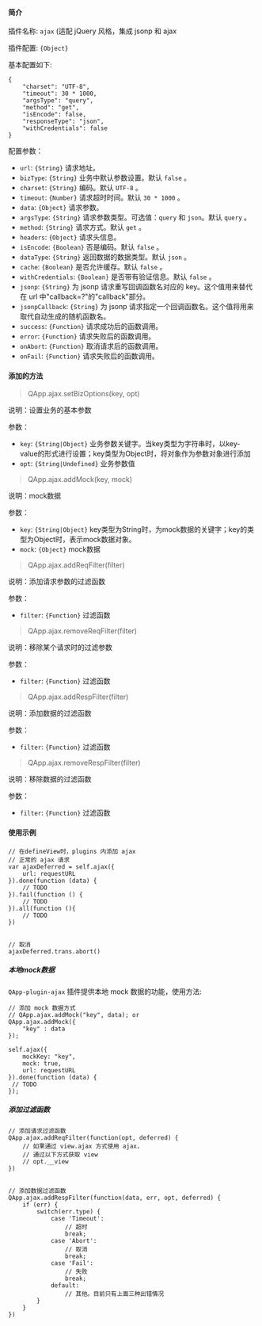 #### 简介

插件名称: `ajax` (适配 jQuery 风格，集成 jsonp 和 ajax
    
插件配置: `{Object}`

基本配置如下:

    {
        "charset": "UTF-8",
        "timeout": 30 * 1000,
        "argsType": "query",
        "method": "get",
        "isEncode": false,
        "responseType": "json",
        "withCredentials": false
    }

配置参数：

* `url`: `{String}` 请求地址。
* `bizType`: `{String}` 业务中默认参数设置。默认 `false` 。
* `charset`: `{String}` 编码。默认 `UTF-8` 。
* `timeout`: `{Number}` 请求超时时间。默认 `30 * 1000` 。
* `data`: `{Object}` 请求参数。
* `argsType`: `{String}` 请求参数类型。可选值：`query` 和 `json`。默认 `query` 。
* `method`: `{String}` 请求方式。默认 `get` 。
* `headers`: `{Object}` 请求头信息。
* `isEncode`: `{Boolean}` 否是编码。默认 `false` 。
* `dataType`: `{String}` 返回数据的数据类型。默认 `json` 。
* `cache`: `{Boolean}` 是否允许缓存。默认 `false` 。
* `withCredentials`: `{Boolean}` 是否带有验证信息。默认 `false` 。
* `jsonp`: `{String}` 为 jsonp 请求重写回调函数名对应的 key。这个值用来替代在 url 中"callback=?"的"callback"部分。
* `jsonpCallback`: `{String}` 为 jsonp 请求指定一个回调函数名。这个值将用来取代自动生成的随机函数名。
* `success`: `{Function}` 请求成功后的函数调用。
* `error`: `{Function}` 请求失败后的函数调用。
* `onAbort`: `{Function}` 取消请求后的函数调用。
* `onFail`: `{Function}` 请求失败后的函数调用。

#### 添加的方法

> QApp.ajax.setBizOptions(key, opt)

说明：设置业务的基本参数

参数：

* `key`: `{String|Object}` 业务参数关键字。当key类型为字符串时，以key-value的形式进行设置；key类型为Object时，将对象作为参数对象进行添加
* `opt`: `{String|Undefined}` 业务参数值

> QApp.ajax.addMock(key, mock)

说明：mock数据

参数：

* `key`: `{String|Object}` key类型为String时，为mock数据的关键字；key的类型为Object时，表示mock数据对象。
* `mock`: `{Object}` mock数据

> QApp.ajax.addReqFilter(filter)

说明：添加请求参数的过滤函数

参数：

* `filter`: `{Function}` 过滤函数

> QApp.ajax.removeReqFilter(filter)

说明：移除某个请求时的过滤参数

参数：

* `filter`: `{Function}` 过滤函数

> QApp.ajax.addRespFilter(filter)

说明：添加数据的过滤函数

参数：

* `filter`: `{Function}` 过滤函数

> QApp.ajax.removeRespFilter(filter)

说明：移除数据的过滤函数

参数：

* `filter`: `{Function}` 过滤函数


#### 使用示例

    // 在defineView时，plugins 内添加 ajax
    // 正常的 ajax 请求
    var ajaxDeferred = self.ajax({
        url: requestURL
    }).done(function (data) {
        // TODO
    }).fail(function () {
        // TODO
    }).all(function (){
        // TODO
    })


    // 取消
    ajaxDeferred.trans.abort()

##### 本地mock数据

`QApp-plugin-ajax` 插件提供本地 mock 数据的功能，使用方法:

    // 添加 mock 数据方式
    // QApp.ajax.addMock("key", data); or
    QApp.ajax.addMock({
        "key" : data
    });

    self.ajax({
        mockKey: "key",
        mock: true,
        url: requestURL
    }).done(function (data) {
     // TODO
    });

##### 添加过滤函数

    // 添加请求过滤函数
    QApp.ajax.addReqFilter(function(opt, deferred) {
        // 如果通过 view.ajax 方式使用 ajax，
        // 通过以下方式获取 view
        // opt.__view
    })


    // 添加数据过滤函数
    QApp.ajax.addRespFilter(function(data, err, opt, deferred) {
        if (err) {
            switch(err.type) {
                case 'Timeout':
                    // 超时
                    break;
                case 'Abort':
                    // 取消
                    break;
                case 'Fail':
                    // 失败
                    break;
                default:
                    // 其他。目前只有上面三种出错情况
            }
        }
    })
